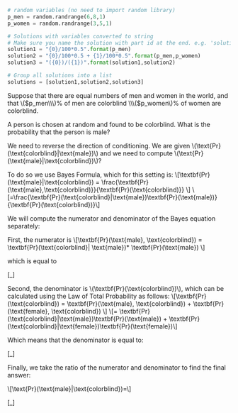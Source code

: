 ```python
# random variables (no need to import random library)
p_men = random.randrange(6,8,1)
p_women = random.randrange(3,5,1)

# Solutions with variables converted to string
# Make sure you name the solution with part id at the end. e.g. 'solution1' will be solution for part 1.
solution1 = "{0}/100*0.5".format(p_men)
solution2 = "{0}/100*0.5 + {1}/100*0.5".format(p_men,p_women)
solution3 = "({0})/({1})".format(solution1,solution2)

# Group all solutions into a list
solutions = [solution1,solution2,solution3]


```
Suppose that there are equal numbers of men and women in the world, and that \\\($p_men\\\)% of men are colorblind \\\($p_women\\\)% of women are colorblind.

A person is chosen at random and found to be colorblind. What is the probability that the person is male?

We need to reverse the direction of conditioning. We are given \\\(\\text{Pr}(\\text{colorblind}|\\text{male})\\\) and we need to compute \\\(\\text{Pr}(\\text{male}|\\text{colorblind})\\\)?

To do so we use Bayes Formula, which for this setting is:
\\\[\\textbf{Pr}(\\text{male}|\\text{colorblind}) = \\frac{\\textbf{Pr}(\\text{male},\\text{colorblind)}}{\\textbf{Pr}(\\text{colorblind)}} \\\]
\\\[=\\frac{\\textbf{Pr}(\\text{colorblind}|\\text{male})\\textbf{Pr}(\\text{male})}{\\textbf{Pr}(\\text{colorblind})}\\\]

We will compute the numerator and denominator of the Bayes equation separately:

First, the numerator is
\\\[\\textbf{Pr}(\\text{male}, \\text{colorblind})
= \\textbf{Pr}(\\text{colorblind}| \\text{male})* \\textbf{Pr}(\\text{male}) \\\]

which is equal to

[_]

Second, the denominator is \\\(\\textbf{Pr}(\\text{colorblind})\\\), which can be calculated using the Law of Total Probability as follows:
\\\[\\textbf{Pr}(\\text{colorblind}) = \\textbf{Pr}(\\text{male}, \\text{colorblind}) + \\textbf{Pr}(\\text{female}, \\text{colorblind}) \\\]
\\\[= \\textbf{Pr}(\\text{colorblind}|\\text{male})\\textbf{Pr}(\\text{male}) + \\textbf{Pr}(\\text{colorblind}|\\text{female})\\textbf{Pr}(\\text{female})\\\]

Which means that the denominator is equal to:

[_]

Finally, we take the ratio of the numerator and denominator to find the final answer:

\\\[\\text{Pr}(\\text{male}|\\text{colorblind})=\\\]

[_]
